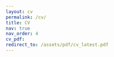 ```yaml
---
layout: cv
permalink: /cv/
title: CV
nav: true
nav_order: 4
cv_pdf: 
redirect_to: /assets/pdf/cv_latest.pdf
---
```

